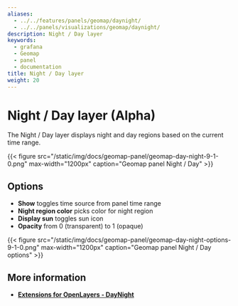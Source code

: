 ```yaml
---
aliases:
  - ../../features/panels/geomap/daynight/
  - ../../panels/visualizations/geomap/daynight/
description: Night / Day layer
keywords:
  - grafana
  - Geomap
  - panel
  - documentation
title: Night / Day layer
weight: 20
---
```


# Night / Day layer (Alpha)

The Night / Day layer displays night and day regions based on the current time range.

{{< figure src="/static/img/docs/geomap-panel/geomap-day-night-9-1-0.png" max-width="1200px" caption="Geomap panel Night / Day" >}}

## Options

- **Show** toggles time source from panel time range
- **Night region color** picks color for night region
- **Display sun** toggles sun icon
- **Opacity** from 0 (transparent) to 1 (opaque)

{{< figure src="/static/img/docs/geomap-panel/geomap-day-night-options-9-1-0.png" max-width="1200px" caption="Geomap panel Night / Day options" >}}

## More information

- [**Extensions for OpenLayers - DayNight**](https://viglino.github.io/ol-ext/examples/layer/map.daynight.html)
